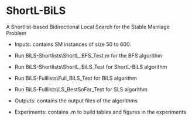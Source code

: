 # ShortL-BiLS
A Shortlist-based Bidirectional Local Search for the Stable Marriage Problem

- Inputs: contains SM instances of size 50 to 600.

- Run BiLS-Shortlists\ShortL_BFS_Test.m for the BFS algorithm
- Run BiLS-Shortlists\ShortL_BiLS_Test for ShortL-BiLS algorithm

- Run BiLS-Fulllists\Full_BiLS_Test for BiLS algorithm
- Run BiLS-Fulllists\LS_BestSoFar_Test for SLS algorithm

- Outputs: contains the output files of the algorithms

- Experiments: contains .m to build tables and figures in the experiments
